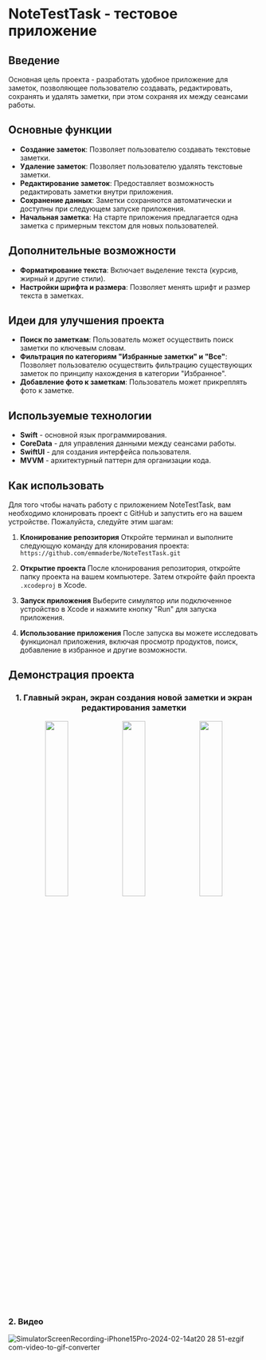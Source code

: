 # NoteTestTask - тестовое приложение

## Введение

Основная цель проекта - разработать удобное приложение для заметок, позволяющее пользователю создавать, редактировать, сохранять и удалять заметки, при этом сохраняя их между сеансами работы.

## Основные функции

- **Создание заметок**: Позволяет пользователю создавать текстовые заметки.
- **Удаление заметок**: Позволяет пользователю удалять текстовые заметки.
- **Редактирование заметок**: Предоставляет возможность редактировать заметки внутри приложения.
- **Сохранение данных**: Заметки сохраняются автоматически и доступны при следующем запуске приложения.
- **Начальная заметка**: На старте приложения предлагается одна заметка с примерным текстом для новых пользователей.

## Дополнительные возможности

- **Форматирование текста**: Включает выделение текста (курсив, жирный и другие стили).
- **Настройки шрифта и размера**: Позволяет менять шрифт и размер текста в заметках.

## Идеи для улучшения проекта

- **Поиск по заметкам**: Пользователь может осуществить поиск заметки по ключевым словам.
- **Фильтрация по категориям "Избранные заметки" и "Все"**: Позволяет пользователю осуществить фильтрацию существующих заметок по принципу нахождения в категории "Избранное".
- **Добавление фото к заметкам**: Пользователь может прикреплять фото к заметке.

## Используемые технологии

- **Swift** - основной язык программирования.
- **CoreData** - для управления данными между сеансами работы.
- **SwiftUI** - для создания интерфейса пользователя.
- **MVVM** - архитектурный паттерн для организации кода.

  
## Как использовать

Для того чтобы начать работу с приложением NoteTestTask, вам необходимо клонировать проект с GitHub и запустить его на вашем устройстве. Пожалуйста, следуйте этим шагам:

1. **Клонирование репозитория**
   Откройте терминал и выполните следующую команду для клонирования проекта: `https://github.com/emmaderbe/NoteTestTask.git`

2. **Открытие проекта**
После клонирования репозитория, откройте папку проекта на вашем компьютере. Затем откройте файл проекта `.xcodeproj` в Xcode.

3. **Запуск приложения**
Выберите симулятор или подключенное устройство в Xcode и нажмите кнопку "Run" для запуска приложения.

4. **Использование приложения**
После запуска вы можете исследовать функционал приложения, включая просмотр продуктов, поиск, добавление в избранное и другие возможности.

## Демонстрация проекта

<center>

### 1. Главный экран, экран создания новой заметки и экран редактирования заметки
<img src="https://github.com/emmaderbe/NoteTestTask/assets/106523371/ed5135c7-bf18-450b-a52a-2e30ece4338f" width="30%" height="30%"> <img src="https://github.com/emmaderbe/NoteTestTask/assets/106523371/29df08fb-4320-404e-9a60-d57a32e97e29" width="30%" height="30%"> <img src="https://github.com/emmaderbe/NoteTestTask/assets/106523371/5df4f339-543b-41ad-a826-5f0b852a7750" width="30%" height="30%">

</center>

### 2. Видео
![SimulatorScreenRecording-iPhone15Pro-2024-02-14at20 28 51-ezgif com-video-to-gif-converter](https://github.com/emmaderbe/NoteTestTask/assets/106523371/6a25cea7-bed7-4fe5-8493-c2143a22e5ea)
